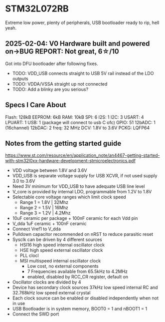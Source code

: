 # STM32L072RB
Extreme low power, plenty of peripherals, USB bootloader ready to rip, hell yeah.

## 2025-02-04: V0 Hardware built and powered on->BUG REPORT: Not great, 6☆/10
Got into DFU bootloader after following fixes.
* TODO: VDD_USB connects straight to USB 5V rail instead of the LDO outputs
* TODO: VDDA/VSSA straight up not connected
* TODO: Add a blinky are you serious?

## Specs I Care About
Flash:  128kB
EEPROM: 6kB
RAM:    10kB
SPI:    6
I2S:    1
I2C:    3
USART:  4
LPUART: 1
USB:    1 (package will connect to usb C ofc)
GPIO:   51
12bADC: 1 (16channel)
12bDAC: 2
freq:   32 MHz
DCV:    1.8V to 3.6V
PCKG:   LQFP64

## Notes from the getting started guide
https://www.st.com/resource/en/application_note/an4467-getting-started-with-stm32l0xx-hardware-development-stmicroelectronics.pdf

* VDD voltage between 1.8V and 3.6V
* VDD_USB is separate voltage supply for USB XCVR, if not used supply 3.0 to 3.6V
* Need 3V minimum for VDD_USB to have adequate USB line level
* V_core is provided by internal LDO, programmable from 1.2V to 1.8V
* Selectable core voltage ranges which limit clock speed
    * Range 1 = 1.8V | 32Mhz
    * Range 2 = 1.5V | 16Mhz
    * Range 3 = 1.2V | 4.2Mhz
* 10uF ceramic per package + 100nF ceramic for each Vdd pin
* V_dda 1uF ceramic + 100nF ceramic
* Connect Vref1 to V_dda
* Pulldown capacitor recommended on nRST to reduce parasitic reset
* Sysclk can be driven by 4 different sources
    * HSI16 high speed internal oscillator clock
    * HSE high speed external oscillator clock
    * PLL clocl
    * MSI multispeed internal oscillator clock
        * Low cost, no external components
        * 7 Frequencies available from 65.5kHz to 4.2MHz
        * enabled, disabled by RCC_CR register, default on
* Oscillator clocks are divided by 4
* Device has secondary clock sources 37kHz low speed internal RC and 32.768kHz low speed external crystal
* Each clock source can be enabled or disabled independently when not in use
* USB Bootloader is in system memory, BOOT0 = 1 and nBOOT1 = 1
* Connect the SWD port
